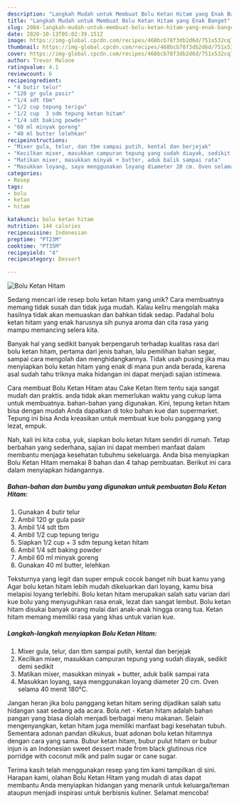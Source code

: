 ```yaml
---
description: "Langkah Mudah untuk Membuat Bolu Ketan Hitam yang Enak Banget"
title: "Langkah Mudah untuk Membuat Bolu Ketan Hitam yang Enak Banget"
slug: 2084-langkah-mudah-untuk-membuat-bolu-ketan-hitam-yang-enak-banget
date: 2020-10-13T05:02:39.151Z
image: https://img-global.cpcdn.com/recipes/468bcb78f3db2d6d/751x532cq70/bolu-ketan-hitam-foto-resep-utama.jpg
thumbnail: https://img-global.cpcdn.com/recipes/468bcb78f3db2d6d/751x532cq70/bolu-ketan-hitam-foto-resep-utama.jpg
cover: https://img-global.cpcdn.com/recipes/468bcb78f3db2d6d/751x532cq70/bolu-ketan-hitam-foto-resep-utama.jpg
author: Trevor Malone
ratingvalue: 4.1
reviewcount: 6
recipeingredient:
- "4 butir telur"
- "120 gr gula pasir"
- "1/4 sdt tbm"
- "1/2 cup tepung terigu"
- "1/2 cup  3 sdm tepung ketan hitam"
- "1/4 sdt baking powder"
- "60 ml minyak goreng"
- "40 ml butter lelehkan"
recipeinstructions:
- "Mixer gula, telur, dan tbm sampai putih, kental dan berjejak"
- "Kecilkan mixer, masukkan campuran tepung yang sudah diayak, sedikit demi sedikit"
- "Matikan mixer, masukkan minyak + butter, aduk balik sampai rata"
- "Masukkan loyang, saya menggunakan loyang diameter 20 cm. Oven selama 40 menit 180°C."
categories:
- Resep
tags:
- bolu
- ketan
- hitam

katakunci: bolu ketan hitam 
nutrition: 144 calories
recipecuisine: Indonesian
preptime: "PT23M"
cooktime: "PT35M"
recipeyield: "4"
recipecategory: Dessert

---
```



![Bolu Ketan Hitam](https://img-global.cpcdn.com/recipes/468bcb78f3db2d6d/751x532cq70/bolu-ketan-hitam-foto-resep-utama.jpg)

Sedang mencari ide resep bolu ketan hitam yang unik? Cara membuatnya memang tidak susah dan tidak juga mudah. Kalau keliru mengolah maka hasilnya tidak akan memuaskan dan bahkan tidak sedap. Padahal bolu ketan hitam yang enak harusnya sih punya aroma dan cita rasa yang mampu memancing selera kita.

Banyak hal yang sedikit banyak berpengaruh terhadap kualitas rasa dari bolu ketan hitam, pertama dari jenis bahan, lalu pemilihan bahan segar, sampai cara mengolah dan menghidangkannya. Tidak usah pusing jika mau menyiapkan bolu ketan hitam yang enak di mana pun anda berada, karena asal sudah tahu triknya maka hidangan ini dapat menjadi sajian istimewa.

Cara membuat Bolu Ketan Hitam atau Cake Ketan Item tentu saja sangat mudah dan praktis. anda tidak akan memerlukan waktu yang cukup lama untuk membuatnya. bahan-bahan yang digunakan. Kini, tepung ketan hitam bisa dengan mudah Anda dapatkan di toko bahan kue dan supermarket. Tepung ini bisa Anda kreasikan untuk membuat kue bolu panggang yang lezat, empuk.


Nah, kali ini kita coba, yuk, siapkan bolu ketan hitam sendiri di rumah. Tetap berbahan yang sederhana, sajian ini dapat memberi manfaat dalam membantu menjaga kesehatan tubuhmu sekeluarga. Anda bisa menyiapkan Bolu Ketan Hitam memakai 8 bahan dan 4 tahap pembuatan. Berikut ini cara dalam menyiapkan hidangannya.

<!--inarticleads1-->

##### Bahan-bahan dan bumbu yang digunakan untuk pembuatan Bolu Ketan Hitam:

1. Gunakan 4 butir telur
1. Ambil 120 gr gula pasir
1. Ambil 1/4 sdt tbm
1. Ambil 1/2 cup tepung terigu
1. Siapkan 1/2 cup + 3 sdm tepung ketan hitam
1. Ambil 1/4 sdt baking powder
1. Ambil 60 ml minyak goreng
1. Gunakan 40 ml butter, lelehkan


Teksturnya yang legit dan super empuk cocok banget nih buat kamu yang Agar bolu ketan hitam lebih mudah dikeluarkan dari loyang, kamu bisa melapisi loyang terlebihi. Bolu ketan hitam merupakan salah satu varian dari kue bolu yang menyuguhkan rasa enak, lezat dan sangat lembut. Bolu ketan hitam disukai banyak orang mulai dari anak-anak hingga orang tua. Ketan hitam memang memiliki rasa yang khas untuk varian kue. 

<!--inarticleads2-->

##### Langkah-langkah menyiapkan Bolu Ketan Hitam:

1. Mixer gula, telur, dan tbm sampai putih, kental dan berjejak
1. Kecilkan mixer, masukkan campuran tepung yang sudah diayak, sedikit demi sedikit
1. Matikan mixer, masukkan minyak + butter, aduk balik sampai rata
1. Masukkan loyang, saya menggunakan loyang diameter 20 cm. Oven selama 40 menit 180°C.


Jangan heran jika bolu panggang ketan hitam sering dijadikan salah satu hidangan saat sedang ada acara. Bola.net - Ketan hitam adalah bahan pangan yang biasa diolah menjadi berbagai menu makanan. Selain mengenyangkan, ketan hitam juga memiliki manfaat bagi kesehatan tubuh. Sementara adonan pandan dikukus, buat adonan bolu ketan hitamnya dengan cara yang sama. Bubur ketan hitam, bubur pulut hitam or bubur injun is an Indonesian sweet dessert made from black glutinous rice porridge with coconut milk and palm sugar or cane sugar. 

Terima kasih telah menggunakan resep yang tim kami tampilkan di sini. Harapan kami, olahan Bolu Ketan Hitam yang mudah di atas dapat membantu Anda menyiapkan hidangan yang menarik untuk keluarga/teman ataupun menjadi inspirasi untuk berbisnis kuliner. Selamat mencoba!
